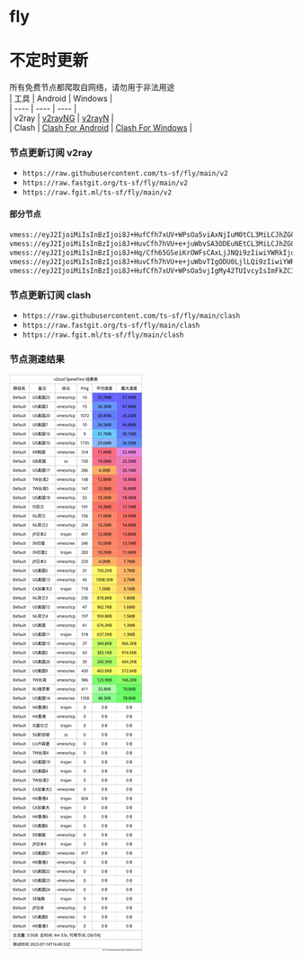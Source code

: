 # fly
# 不定时更新
所有免费节点都爬取自网络，请勿用于非法用途  
|  工具  | Android  | Windows  |  
|  ----  | ----   | ----  |  
| v2ray  | [v2rayNG](https://github.com/2dust/v2rayNG/releases) | [v2rayN](https://github.com/2dust/v2rayN/releases) |  
| Clash  | [Clash For Android](https://github.com/Kr328/ClashForAndroid/releases) | [Clash For Windows](https://github.com/Fndroid/clash_for_windows_pkg/releases) | 
  
### 节点更新订阅  v2ray
- `https://raw.githubusercontent.com/ts-sf/fly/main/v2`  
- `https://raw.fastgit.org/ts-sf/fly/main/v2`  
- `https://raw.fgit.ml/ts-sf/fly/main/v2`  
#### 部分节点  
``` 
vmess://eyJ2IjoiMiIsInBzIjoi8J+HufCfh7xUV+WPsOa5viAxNjIuM0tCL3MiLCJhZGQiOiJoaW5ldDExMS5nZndpc2Jlc3QueHl6IiwicG9ydCI6IjIyNCIsImlkIjoiZWI4ODVmYjEtMWRiZi0zNDQ3LTgxZDgtZjk5OTJjZDU4ODE3IiwiYWlkIjoiMCIsInNjeSI6ImF1dG8iLCJuZXQiOiJ0Y3AiLCJ0eXBlIjoibm9uZSIsImhvc3QiOiIiLCJwYXRoIjoiL3poLWNuIiwidGxzIjoiIiwic25pIjoiIiwidGVzdF9uYW1lIjoiVFflj7Dmub4ifQ==
vmess://eyJ2IjoiMiIsInBzIjoi8J+HuvCfh7hVU+e+juWbvSA3ODEuNEtCL3MiLCJhZGQiOiIxMDcuMTY3LjE2LjEwMiIsInBvcnQiOiI0NzA3NCIsImlkIjoiYjc0ZjRhZmEtMWE1Ny00YWZmLWI3ZTUtOGFkNWVhMzM1NjZmIiwiYWlkIjoiNjQiLCJzY3kiOiJhdXRvIiwibmV0IjoidGNwIiwidHlwZSI6Im5vbmUiLCJob3N0IjoiIiwicGF0aCI6Ii80YTV5WHNHT0RCTTFjdmw5VHp5RjBTSFIzdiIsInRscyI6IiIsInNuaSI6IiIsInRlc3RfbmFtZSI6IlVT576O5Zu9In0=
vmess://eyJ2IjoiMiIsInBzIjoi8J+Hq/Cfh65GSeiKrOWFsCAxLjJNQi9zIiwiYWRkIjoiNjUuMTA4LjIxNC4xMTkiLCJwb3J0IjoiMjM1NzkiLCJpZCI6IjQ1OTMwMmZlLWMwOTYtNDcxYy04ODM4LTJhYjJjOTgxMTI1NCIsImFpZCI6IjAiLCJzY3kiOiJhdXRvIiwibmV0IjoidGNwIiwidHlwZSI6Imh0dHAiLCJob3N0IjoiaW50ZXJuZXQubGlmZS5jb20uYnkiLCJwYXRoIjoiLyIsInRscyI6IiIsInNuaSI6IiIsInRlc3RfbmFtZSI6IkZJ6Iqs5YWwIn0=
vmess://eyJ2IjoiMiIsInBzIjoi8J+HuvCfh7hVU+e+juWbvTIgODU0LjlLQi9zIiwiYWRkIjoiMTcxLjIyLjEzNC45IiwicG9ydCI6IjUzNDMzIiwiaWQiOiI0MTgwNDhhZi1hMjkzLTRiOTktOWIwYy05OGNhMzU4MGRkMjQiLCJhaWQiOiI2NCIsInNjeSI6ImF1dG8iLCJuZXQiOiJ0Y3AiLCJ0eXBlIjoibm9uZSIsImhvc3QiOiIiLCJwYXRoIjoiL3F3ZXIiLCJ0bHMiOiIiLCJzbmkiOiIiLCJ0ZXN0X25hbWUiOiJVU+e+juWbvTIifQ==
vmess://eyJ2IjoiMiIsInBzIjoi8J+HufCfh7xUV+WPsOa5vjIgMy42TUIvcyIsImFkZCI6ImhpbmV0MTI3Ni5iaWVxaWFuZ3dvLnh5eiIsInBvcnQiOiIxMjU5IiwiaWQiOiJlYjg4NWZiMS0xZGJmLTM0NDctODFkOC1mOTk5MmNkNTg4MTciLCJhaWQiOiIyIiwic2N5IjoiYXV0byIsIm5ldCI6InRjcCIsInR5cGUiOiJub25lIiwiaG9zdCI6IiIsInBhdGgiOiIvIiwidGxzIjoiIiwic25pIjoiIiwidGVzdF9uYW1lIjoiVFflj7Dmub4yIn0=
```
### 节点更新订阅  clash
- `https://raw.githubusercontent.com/ts-sf/fly/main/clash`  
- `https://raw.fastgit.org/ts-sf/fly/main/clash`  
- `https://raw.fgit.ml/ts-sf/fly/main/clash`  

### 节点测速结果
![image](traffic.png)

